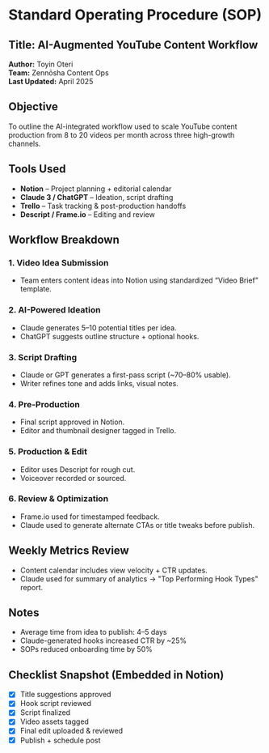 # Standard Operating Procedure (SOP)
## Title: AI-Augmented YouTube Content Workflow  
**Author:** Toyin Oteri  
**Team:** Zennōsha Content Ops  
**Last Updated:** April 2025

## Objective

To outline the AI-integrated workflow used to scale YouTube content production from 8 to 20 videos per month across three high-growth channels.

## Tools Used

- **Notion** – Project planning + editorial calendar
- **Claude 3 / ChatGPT** – Ideation, script drafting
- **Trello** – Task tracking & post-production handoffs
- **Descript / Frame.io** – Editing and review

## Workflow Breakdown

### 1. Video Idea Submission  
- Team enters content ideas into Notion using standardized “Video Brief” template.

### 2. AI-Powered Ideation  
- Claude generates 5–10 potential titles per idea.
- ChatGPT suggests outline structure + optional hooks.

### 3. Script Drafting  
- Claude or GPT generates a first-pass script (~70–80% usable).
- Writer refines tone and adds links, visual notes.

### 4. Pre-Production  
- Final script approved in Notion.
- Editor and thumbnail designer tagged in Trello.

### 5. Production & Edit  
- Editor uses Descript for rough cut.  
- Voiceover recorded or sourced.

### 6. Review & Optimization  
- Frame.io used for timestamped feedback.  
- Claude used to generate alternate CTAs or title tweaks before publish.

## Weekly Metrics Review

- Content calendar includes view velocity + CTR updates.
- Claude used for summary of analytics → "Top Performing Hook Types" report.

## Notes

- Average time from idea to publish: 4–5 days
- Claude-generated hooks increased CTR by ~25%
- SOPs reduced onboarding time by 50%

## Checklist Snapshot (Embedded in Notion)

- [x] Title suggestions approved  
- [x] Hook script reviewed  
- [x] Script finalized  
- [x] Video assets tagged  
- [x] Final edit uploaded & reviewed  
- [x] Publish + schedule post
